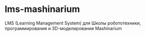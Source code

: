 # lms-mashinarium
LMS (Learning Management System) для Школы робототехники, программирования и 3D-моделирования Mashinarium
